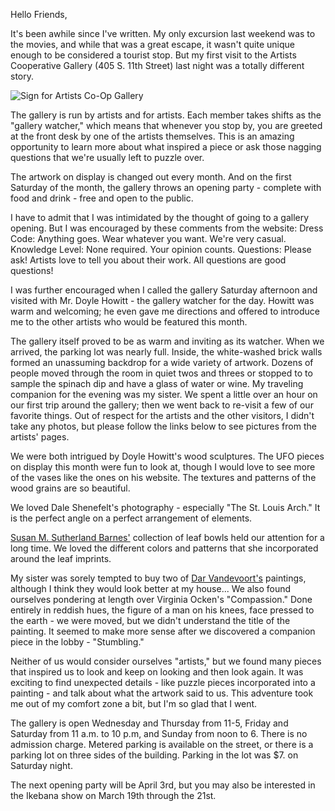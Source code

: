 Hello Friends,

It's been awhile since I've written.  My only excursion last weekend was to the movies, and while that was a great escape, it wasn't quite unique enough to be considered a tourist stop.  But my first visit to the Artists Cooperative Gallery (405 S. 11th Street) last night was a totally different story.

![Sign for Artists Co-Op Gallery](http://2.bp.blogspot.com/_lRuiVdtkJlo/S-YcKBHZJlI/AAAAAAAAAIU/Dc4l6q3cM-g/s320/DSC00875.JPG)

The gallery is run by artists and for artists.  Each member takes shifts as the "gallery watcher," which means that whenever you stop by, you are greeted at the front desk by one of the artists themselves.  This is an amazing opportunity to learn more about what inspired a piece or ask those nagging questions that we're usually left to puzzle over.

The artwork on display is changed out every month.  And on the first Saturday of the month, the gallery throws an opening party - complete with food and drink - free and open to the public.

I have to admit that I was intimidated by the thought of going to a gallery opening.  But I was encouraged by these comments from the website:
   Dress Code:  Anything goes.  Wear whatever you want.  We're very casual.
   Knowledge Level: None required.  Your opinion counts.
   Questions:  Please ask!  Artists love to tell you about their work.  All questions are good questions!

I was further encouraged when I called the gallery Saturday afternoon and visited with Mr. Doyle Howitt - the gallery watcher for the day.  Howitt was warm and welcoming; he even gave me directions and offered to introduce me to the other artists who would be featured this month. 

The gallery itself proved to be as warm and inviting as its watcher.  When we arrived, the parking lot was nearly full.  Inside, the white-washed brick walls formed an unassuming backdrop for a wide variety of artwork.  Dozens of people moved through the room in quiet twos and threes or stopped to to sample the spinach dip and have a glass of water or wine.  My traveling companion for the evening was my sister.  We spent a little over an hour on our first trip around the gallery; then we went back to re-visit a few of our favorite things. Out of respect for the artists and the other visitors, I didn't take any photos, but please follow the links below to see pictures from the artists' pages.

We were both intrigued by Doyle Howitt's wood sculptures.  The UFO pieces on display this month were fun to look at, though I would love to see more of the vases like the ones on his website.  The textures and patterns of the wood grains are so beautiful.

We loved Dale Shenefelt's photography - especially "The St. Louis Arch."  It is the perfect angle on a perfect arrangement of elements.

[Susan M. Sutherland Barnes'](http://www.smsbarnes.com/) collection of leaf bowls held our attention for a long time.  We loved the different colors and patterns that she incorporated around the leaf imprints.

My sister was sorely tempted to buy two of [Dar Vandevoort's](http://www.darzart.com/index.php) paintings, although I think they would look better at my house...  We also found ourselves pondering at length over Virginia Ocken's "Compassion."  Done entirely in reddish hues, the figure of a man on his knees, face pressed to the earth - we were moved, but we didn't understand the title of the painting.  It seemed to make more sense after we discovered a companion piece in the lobby - "Stumbling." 

Neither of us would consider ourselves "artists," but we found many pieces that inspired us to look and keep on looking and then look again.  It was exciting to find unexpected details - like puzzle pieces incorporated into a painting - and talk about what the artwork said to us.  This adventure took me out of my comfort zone a bit, but I'm so glad that I went.

The gallery is open Wednesday and Thursday from 11-5, Friday and Saturday from 11 a.m. to 10 p.m, and Sunday from noon to 6.  There is no admission charge.  Metered parking is available on the street, or there is a parking lot on three sides of the building.  Parking in the lot was $7. on Saturday night. 

The next opening party will be April 3rd, but you may also be interested in the Ikebana show on March 19th through the 21st. 